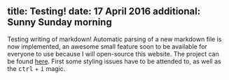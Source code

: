 title: Testing!
date: 17 April 2016
additional: Sunny Sunday morning
---
Testing writing of markdown! Automatic parsing of a new markdown file is now implemented, an awesome small feature soon to be available for everyone to use because I will open-source this website. The project can be found [here](https://github.com/martijncasteel/marked-paper). First some styling issues have to be attended to, as well as the <kbd>ctrl</kbd> + <kbd>i</kbd> magic.
